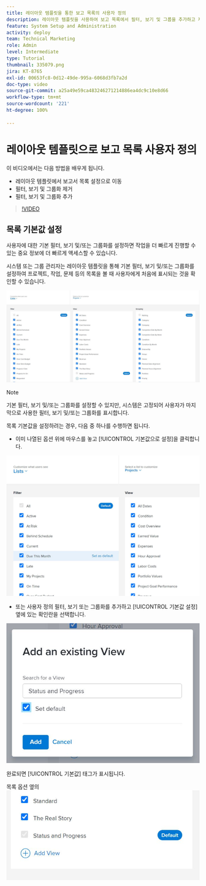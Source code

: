 ```yaml
---
title: 레이아웃 템플릿을 통한 보고 목록의 사용자 정의
description: 레이아웃 템플릿을 사용하여 보고 목록에서 필터, 보기 및 그룹을 추가하고 제거하는 방법을 알아봅니다.
feature: System Setup and Administration
activity: deploy
team: Technical Marketing
role: Admin
level: Intermediate
type: Tutorial
thumbnail: 335079.png
jira: KT-8765
exl-id: 00653fc8-0d12-49de-995a-6068d3fb7a2d
doc-type: video
source-git-commit: a25a49e59ca483246271214886ea4dc9c10e8d66
workflow-type: tm+mt
source-wordcount: '221'
ht-degree: 100%

---
```


# 레이아웃 템플릿으로 보고 목록 사용자 정의

이 비디오에서는 다음 방법을 배우게 됩니다.

* 레이아웃 템플릿에서 보고서 목록 설정으로 이동
* 필터, 보기 및 그룹화 제거
* 필터, 보기 및 그룹화 추가

>[!VIDEO](https://video.tv.adobe.com/v/335079/?quality=12&learn=on)

## 목록 기본값 설정

사용자에 대한 기본 필터, 보기 및/또는 그룹화를 설정하면 작업을 더 빠르게 진행할 수 있는 중요 정보에 더 빠르게 액세스할 수 있습니다.

시스템 또는 그룹 관리자는 레이아웃 템플릿을 통해 기본 필터, 보기 및/또는 그룹화를 설정하여 프로젝트, 작업, 문제 등의 목록을 볼 때 사용자에게 처음에 표시되는 것을 확인할 수 있습니다.

![레이아웃 템플릿 [!UICONTROL 목록] 창](assets/admin-fund-layout-template-default-lists-1-1.JPG)

>[!NOTE]
>
>기본 필터, 보기 및/또는 그룹화를 설정할 수 있지만, 시스템은 고정되어 사용자가 마지막으로 사용한 필터, 보기 및/또는 그룹화를 표시합니다.


목록 기본값을 설정하려는 경우, 다음 중 하나를 수행하면 됩니다.

* 이미 나열된 옵션 위에 마우스를 놓고 [!UICONTROL 기본값으로 설정]을 클릭합니다.

![[!UICONTROL 기본값으로 설정]이 표시된 레이아웃 템플릿 [!UICONTROL 목록] 창](assets/admin-fund-layout-template-default-lists-1-2.JPG)

* 또는 사용자 정의 필터, 보기 또는 그룹화를 추가하고 [!UICONTROL 기본값 설정] 옆에 있는 확인란을 선택합니다.

![[!UICONTROL 기존 보기 추가] 창](assets/admin-fund-layout-template-default-lists-1-3.JPG)

완료되면 [!UICONTROL 기본값] 태그가 표시됩니다.

목록 옵션 옆의 ![[!UICONTROL 기본값] 태그](assets/admin-fund-layout-template-default-lists-1-4.JPG)
